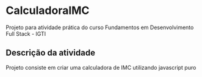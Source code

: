 # CalculadoraIMC
Projeto para atividade prática do curso Fundamentos em Desenvolvimento Full Stack - IGTI

## Descrição da atividade

Projeto consiste em criar uma calculadora de IMC utilizando javascript puro
